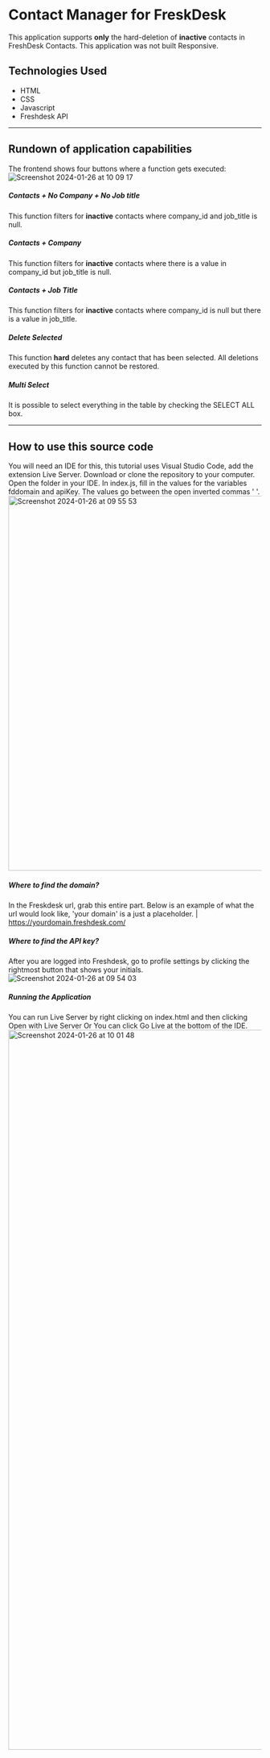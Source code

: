 # Contact Manager for FreskDesk
This application supports **only** the hard-deletion of **inactive** contacts in FreshDesk Contacts. 
This application was not built Responsive.

## Technologies Used
* HTML
* CSS
* Javascript
* Freshdesk API
<hr>

## Rundown of application capabilities
The frontend shows four buttons where a function gets executed:
![Screenshot 2024-01-26 at 10 09 17](https://github.com/fyip-TeamDS/Contact-Manager-Freshdesk/assets/157478176/7ac8cb4b-1057-4c5c-bc6c-bde2fbd565eb)

##### Contacts + No Company + No Job title
This function filters for **inactive** contacts where company_id and job_title is null.
##### Contacts + Company
This function filters for **inactive** contacts where there is a value in company_id but job_title is null.
##### Contacts + Job Title
This function filters for **inactive** contacts where company_id is null but there is a value in job_title.
##### Delete Selected
This function **hard** deletes any contact that has been selected. All deletions executed by this function cannot be restored.
##### Multi Select
It is possible to select everything in the table by checking the SELECT ALL box.
<hr>

## How to use this source code 
You will need an IDE for this, this tutorial uses Visual Studio Code, add the extension Live Server.
Download or clone the repository to your computer. 
Open the folder in your IDE.
In index.js, fill in the values for the variables fddomain and apiKey.
The values go between the open inverted commas ' '.
<img width="744" alt="Screenshot 2024-01-26 at 09 55 53" src="https://github.com/fyip-TeamDS/Contact-Manager-Freshdesk/assets/157478176/f484805f-3b67-4a6a-b0f0-038af90a7fe5">

##### Where to find the domain?
In the Freskdesk url, grab this entire part. Below is an example of what the url would look like, 'your domain' is a just a placeholder.
| https://yourdomain.freshdesk.com/

##### Where to find the API key?
After you are logged into Freshdesk, go to profile settings by clicking the rightmost button that shows your initials. 
![Screenshot 2024-01-26 at 09 54 03](https://github.com/fyip-TeamDS/Contact-Manager-Freshdesk/assets/157478176/2162d44b-d8a3-488d-81d8-664e9e38e989)

##### Running the Application
You can run Live Server by right clicking on index.html and then clicking Open with Live Server
Or 
You can click Go Live at the bottom of the IDE.
<img width="1429" alt="Screenshot 2024-01-26 at 10 01 48" src="https://github.com/fyip-TeamDS/Contact-Manager-Freshdesk/assets/157478176/6d9c3b7b-a9ad-4c95-ad5d-43815dbafb3e">
